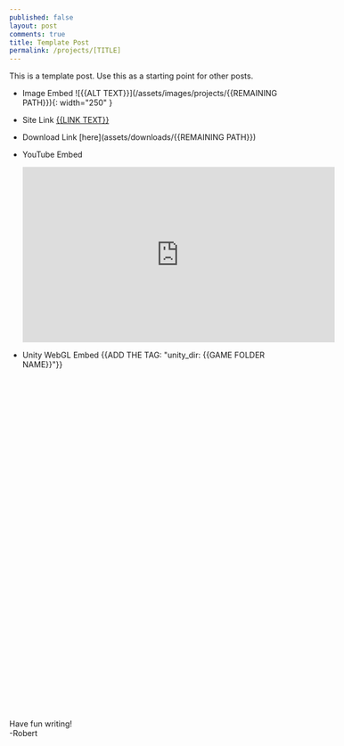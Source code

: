 ```yaml
---
published: false
layout: post
comments: true
title: Template Post
permalink: /projects/[TITLE]
---
```


This is a template post. Use this as a starting point for other posts.

- Image Embed
    ![{{ALT TEXT}}](/assets/images/projects/{{REMAINING PATH}}){: width="250" }

- Site Link
    [{{LINK TEXT}}](https://WEBSITE.com/SOMETHING)

- Download Link
    [here](assets/downloads/{{REMAINING PATH}})

- YouTube Embed
    <center> <iframe width="560"
            height="315"
            src="https://youtube.com/embed/1brraN6m7VA"
            frameborder="0"
            allow="autoplay; encrypted-media"
            allowfullscreen></iframe></center>

- Unity WebGL Embed
    {{ADD THE TAG: "unity_dir: {{GAME FOLDER NAME}}"}}

    <script src="/assets/unity/{{page.unity_dir}}/TemplateData/UnityProgress.js"></script>  
    <script src="/assets/unity/{{page.unity_dir}}/Build/UnityLoader.js"></script>
    <script>
      var gameInstance = UnityLoader.instantiate("gameContainer", "/assets/unity/{{page.unity_dir}}/Build/builds.json",{onProgress: UnityProgress});  
    </script>
    <div class="webgl-content">
      <div id="gameContainer" style="width: 960px; height: 600px"></div>
    </div>

Have fun writing!  
-Robert
